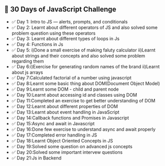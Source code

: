 ## 🚀 30 Days of JavaScript Challenge

- ✅ Day 1: Intro to JS — alerts, prompts, and conditionals
- ✅ Day 2: Learnt about different operators of JS and also solved some problem question using these operators
- ✅ Day 3: Learnt about different types of loops in Js 
- ✅ Day 4: Functions in Js 
- ✅ Day 5: i)Done a small exercise of making faluty calculator 
            ii)Learnt about strings and their concepts and also solved some problem regarding them
- ✅ Day 6:i)Exercise for generating random names of the brand
            ii)Learnt about js arrays
- ✅ Day 7:Calculated factorial of a number using javascript
- ✅ Day 8:Learnt some basic thing about DOM(Document Object Model)
- ✅ Day 9:Learnt some DOM - child and parent node
- ✅ Day 10:Learnt about accessing id and classes using DOM
- ✅ Day 11:Completed an exercise to get better understanding of DOM
- ✅ Day 12:Learnt about different properties of DOM
- ✅ Day 13:Learnt about event handling in JavaScript
- ✅ Day 14:Callback functions and Promises in Javascript
- ✅ Day 15:Async and await in Javascript
- ✅ Day 16:Done few exercise to understand async and await properly
- ✅ Day 17:Completed error handling in JS
- ✅ Day 18:Learnt Object Oriented Concepts in JS
- ✅ Day 19:Solved some question on advanced js concepts
- ✅ Day 20:Solved some important intervew questions
- ✅ Day 21:Js in Backend







